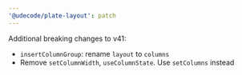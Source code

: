 ```yaml
---
'@udecode/plate-layout': patch
---
```


Additional breaking changes to v41:

- `insertColumnGroup`: rename `layout` to `columns`
- Remove `setColumnWidth`, `useColumnState`. Use `setColumns` instead
